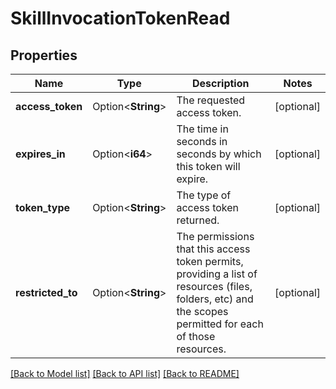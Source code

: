 # SkillInvocationTokenRead

## Properties

Name | Type | Description | Notes
------------ | ------------- | ------------- | -------------
**access_token** | Option<**String**> | The requested access token. | [optional]
**expires_in** | Option<**i64**> | The time in seconds in seconds by which this token will expire. | [optional]
**token_type** | Option<**String**> | The type of access token returned. | [optional]
**restricted_to** | Option<**String**> | The permissions that this access token permits, providing a list of resources (files, folders, etc) and the scopes permitted for each of those resources. | [optional]

[[Back to Model list]](../README.md#documentation-for-models) [[Back to API list]](../README.md#documentation-for-api-endpoints) [[Back to README]](../README.md)


